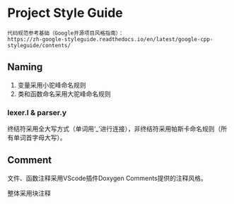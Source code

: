 # Project Style Guide

```
代码规范参考基础（Google开源项目风格指南）：
https://zh-google-styleguide.readthedocs.io/en/latest/google-cpp-styleguide/contents/
```

## Naming
1. 变量采用小驼峰命名规则
2. 类和函数命名采用大驼峰命名规则


### lexer.l & parser.y

终结符采用全大写方式（单词用‘_’进行连接），非终结符采用帕斯卡命名规则（所有单词首字母大写）。

## Comment
文件、函数注释采用VScode插件Doxygen Comments提供的注释风格。

整体采用块注释
